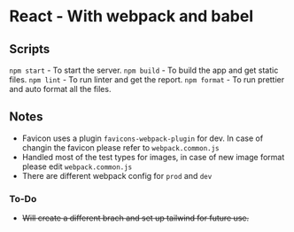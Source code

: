 # React - With webpack and babel

## Scripts

`npm start` - To start the server.
`npm build` - To build the app and get static files.
`npm lint` - To run linter and get the report.
`npm format` - To run prettier and auto format all the files.

## Notes

- Favicon uses a plugin `favicons-webpack-plugin` for dev. In case of changin the favicon please refer to `webpack.common.js`
- Handled most of the test types for images, in case of new image format please edit `webpack.common.js`
- There are different webpack config for `prod` and `dev`

### To-Do

- ~~Will create a different brach and set up tailwind for future use.~~
